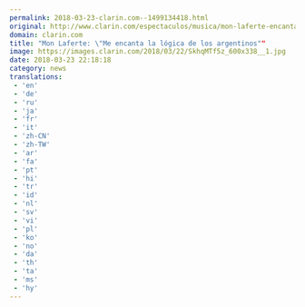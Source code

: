 ```yaml
---
permalink: 2018-03-23-clarin.com--1499134418.html
original: http://www.clarin.com/espectaculos/musica/mon-laferte-encanta-logica-argentinos_0_B1WfLhz5G.html
domain: clarin.com
title: "Mon Laferte: \"Me encanta la lógica de los argentinos""
image: https://images.clarin.com/2018/03/22/SkhqMTf5z_600x338__1.jpg
date: 2018-03-23 22:18:18
category: news
translations: 
 - 'en'
 - 'de'
 - 'ru'
 - 'ja'
 - 'fr'
 - 'it'
 - 'zh-CN'
 - 'zh-TW'
 - 'ar'
 - 'fa'
 - 'pt'
 - 'hi'
 - 'tr'
 - 'id'
 - 'nl'
 - 'sv'
 - 'vi'
 - 'pl'
 - 'ko'
 - 'no'
 - 'da'
 - 'th'
 - 'ta'
 - 'ms'
 - 'hy'
---
```


